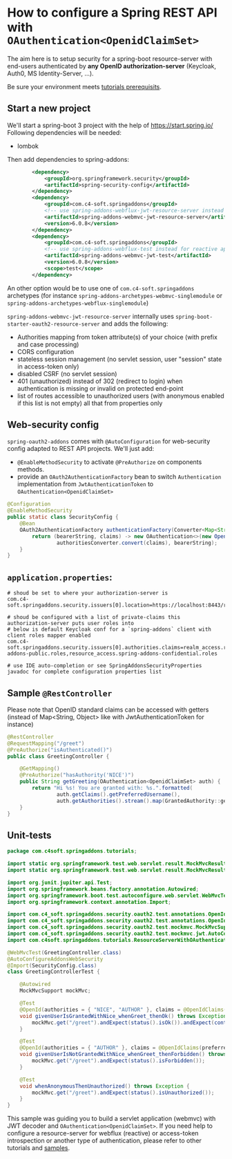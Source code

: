 # How to configure a Spring REST API with `OAuthentication<OpenidClaimSet>`

The aim here is to setup security for a spring-boot resource-server with end-users authenticated by **any OpenID authorization-server** (Keycloak, Auth0, MS Identity-Server, ...).

Be sure your environment meets [tutorials prerequisits](https://github.com/ch4mpy/spring-addons/blob/master/samples/tutorials/README.md#prerequisites).

## Start a new project
We'll start a spring-boot 3 project with the help of https://start.spring.io/
Following dependencies will be needed:
- lombok

Then add dependencies to spring-addons:
```xml
		<dependency>
			<groupId>org.springframework.security</groupId>
			<artifactId>spring-security-config</artifactId>
		</dependency>
		<dependency>
			<groupId>com.c4-soft.springaddons</groupId>
			<!-- use spring-addons-webflux-jwt-resource-server instead for reactive apps -->
			<artifactId>spring-addons-webmvc-jwt-resource-server</artifactId>
			<version>6.0.8</version>
		</dependency>
		<dependency>
			<groupId>com.c4-soft.springaddons</groupId>
			<!-- use spring-addons-webflux-test instead for reactive apps -->
			<artifactId>spring-addons-webmvc-jwt-test</artifactId>
			<version>6.0.8</version>
			<scope>test</scope>
		</dependency>
```

An other option would be to use one of `com.c4-soft.springaddons` archetypes (for instance `spring-addons-archetypes-webmvc-singlemodule` or `spring-addons-archetypes-webflux-singlemodule`)

`spring-addons-webmvc-jwt-resource-server` internally uses `spring-boot-starter-oauth2-resource-server` and adds the following:
- Authorities mapping from token attribute(s) of your choice (with prefix and case processing)
- CORS configuration
- stateless session management (no servlet session, user "session" state in access-token only)
- disabled CSRF (no servlet session)
- 401 (unauthorized) instead of 302 (redirect to login) when authentication is missing or invalid on protected end-point
- list of routes accessible to unauthorized users (with anonymous enabled if this list is not empty)
all that from properties only

## Web-security config
`spring-oauth2-addons` comes with `@AutoConfiguration` for web-security config adapted to REST API projects. We'll just add:
- `@EnableMethodSecurity` to activate `@PreAuthorize` on components methods.
- provide an `OAuth2AuthenticationFactory` bean to switch `Authentication` implementation from `JwtAuthenticationToken` to `OAuthentication<OpenidClaimSet>`
```java
@Configuration
@EnableMethodSecurity
public static class SecurityConfig {
    @Bean
    OAuth2AuthenticationFactory authenticationFactory(Converter<Map<String, Object>, Collection<? extends GrantedAuthority>> authoritiesConverter) {
        return (bearerString, claims) -> new OAuthentication<>(new OpenidClaimSet(claims),
                authoritiesConverter.convert(claims), bearerString);
    }
}
```

## `application.properties`:
```properties
# shoud be set to where your authorization-server is
com.c4-soft.springaddons.security.issuers[0].location=https://localhost:8443/realms/master

# shoud be configured with a list of private-claims this authorization-server puts user roles into
# below is default Keycloak conf for a `spring-addons` client with client roles mapper enabled
com.c4-soft.springaddons.security.issuers[0].authorities.claims=realm_access.roles,resource_access.spring-addons-public.roles,resource_access.spring-addons-confidential.roles

# use IDE auto-completion or see SpringAddonsSecurityProperties javadoc for complete configuration properties list
```

## Sample `@RestController`
Please note that OpenID standard claims can be accessed with getters (instead of Map<String, Object> like with JwtAuthenticationToken for instance)
``` java
@RestController
@RequestMapping("/greet")
@PreAuthorize("isAuthenticated()")
public class GreetingController {

	@GetMapping()
	@PreAuthorize("hasAuthority('NICE')")
	public String getGreeting(OAuthentication<OpenidClaimSet> auth) {
		return "Hi %s! You are granted with: %s.".formatted(
				auth.getClaims().getPreferredUsername(),
				auth.getAuthorities().stream().map(GrantedAuthority::getAuthority).collect(Collectors.joining(", ", "[", "]")));
	}
}
```

## Unit-tests
```java
package com.c4soft.springaddons.tutorials;

import static org.springframework.test.web.servlet.result.MockMvcResultMatchers.content;
import static org.springframework.test.web.servlet.result.MockMvcResultMatchers.status;

import org.junit.jupiter.api.Test;
import org.springframework.beans.factory.annotation.Autowired;
import org.springframework.boot.test.autoconfigure.web.servlet.WebMvcTest;
import org.springframework.context.annotation.Import;

import com.c4_soft.springaddons.security.oauth2.test.annotations.OpenId;
import com.c4_soft.springaddons.security.oauth2.test.annotations.OpenIdClaims;
import com.c4_soft.springaddons.security.oauth2.test.mockmvc.MockMvcSupport;
import com.c4_soft.springaddons.security.oauth2.test.mockmvc.jwt.AutoConfigureAddonsWebSecurity;
import com.c4soft.springaddons.tutorials.ResourceServerWithOAuthenticationApplication.SecurityConfig;

@WebMvcTest(GreetingController.class)
@AutoConfigureAddonsWebSecurity
@Import(SecurityConfig.class)
class GreetingControllerTest {

	@Autowired
	MockMvcSupport mockMvc;

	@Test
	@OpenId(authorities = { "NICE", "AUTHOR" }, claims = @OpenIdClaims(preferredUsername = "Tonton Pirate"))
	void givenUserIsGrantedWithNice_whenGreet_thenOk() throws Exception {
		mockMvc.get("/greet").andExpect(status().isOk()).andExpect(content().string("Hi Tonton Pirate! You are granted with: [NICE, AUTHOR]."));
	}

	@Test
	@OpenId(authorities = { "AUTHOR" }, claims = @OpenIdClaims(preferredUsername = "Tonton Pirate"))
	void givenUserIsNotGrantedWithNice_whenGreet_thenForbidden() throws Exception {
		mockMvc.get("/greet").andExpect(status().isForbidden());
	}

	@Test
	void whenAnonymousThenUnauthorized() throws Exception {
		mockMvc.get("/greet").andExpect(status().isUnauthorized());
	}
}
```

This sample was guiding you to build a servlet application (webmvc) with JWT decoder and `OAuthentication<OpenidClaimSet>`. If you need help to configure a resource-server for webflux (reactive)  or access-token introspection or another type of authentication, please refer to other tutorials and [samples](https://github.com/ch4mpy/spring-addons/tree/master/samples).
